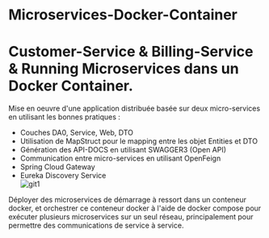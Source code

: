 # Microservices-Docker-Container
# Customer-Service & Billing-Service & Running Microservices dans un Docker Container.<br>
Mise en oeuvre d'une application distribuée basée sur deux micro-services en utilisant les bonnes pratiques :

  - Couches DA0, Service, Web, DTO
  - Utilisation de MapStruct pour le mapping entre les objet Entities et DTO
  - Génération des API-DOCS en utilisant SWAGGER3 (Open API)
  - Communication entre micro-services en utilisant OpenFeign
  - Spring Cloud Gateway
  - Eureka Discovery Service<br>
![git1](https://user-images.githubusercontent.com/98979712/201494762-66c5843b-05de-456a-bece-4afd108d9bdf.JPG)<br>

Déployer des microservices de démarrage à ressort dans un conteneur docker, et orchestrer ce conteneur docker à l'aide de docker compose pour exécuter plusieurs microservices sur un seul réseau, principalement pour permettre des communications de service à service.

